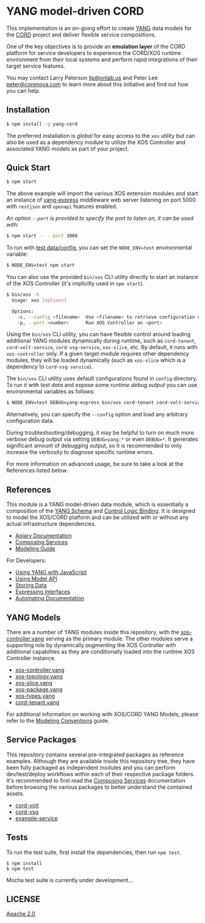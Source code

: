 # YANG model-driven CORD

This implementation is an on-going effort to create
[YANG](http://tools.ietf.org/html/rfc6020) data models for the
[CORD](http://opencord.org) project and deliver flexible service
compositions.

One of the key objectives is to provide an **emulation layer** of the
CORD platform for service developers to experience the CORD/XOS
runtime environment from their local systems and perform rapid
integrations of their target service features.

You may contact Larry Peterson <llp@onlab.us> and Peter Lee
<peter@corenova.com> to learn more about this initiative and find out
how you can help.

## Installation

```bash
$ npm install -g yang-cord
```

The preferred installation is *global* for easy access to the `xos`
utility but can also be used as a dependency module to utilize the XOS
Controller and associated YANG models as part of your project.

## Quick Start

```bash
$ npm start
```

The above example will import the various XOS extension modules and
start an instance of
[yang-express](http://github.com/corenova/yang-express) middleware web
server listening on port 5000 with `restjson` and `openapi` features
enabled.

_An option `--port` is provided to specify the port to listen on, it can be used with:_

```bash
$ npm start -- --port 3000
```

To run with [test data/config](./config/test.yaml), you can set the
`NODE_ENV=test` environmental variable:

```bash
$ NODE_ENV=test npm start
```

You can also use the provided `bin/xos` CLI utility directly to start
an instance of the XOS Controller (it's implicitly used in `npm start`).

```bash
$ bin/xos -h
  Usage: xos [options]

  Options:
    -c, --config <filename>  Use <filename> to retrieve configuration data (default: uses 'config' directory)
    -p, --port <number>      Run XOS Controller on <port>
```

Using the `bin/xos` CLI utility, you can have flexible control around
loading additional YANG modules dynamically during runtime, such as
`cord-tenant`, `cord-volt-service`, `cord-vsg-service`, `xos-slice`,
etc. By default, it runs with `xos-controller` only. If a given target
module requires other dependency modules, they will be loaded
dynamically (such as `xos-slice` which is a dependency to
`cord-vsg-service`).

The `bin/xos` CLI utility uses default configurations found in
`config` directory. To run it with *test data* and expose some
*runtime debug output* you can use environmental variables as follows:

```bash
$ NODE_ENV=test DEBUG=yang-express bin/xos cord-tenant cord-volt-service cord-vsg-service
```

Alternatively, you can specify the `--config` option and load any
arbitrary configuration data.

During troubleshooting/debugging, it may be helpful to turn on much
more verbose debug output via setting `DEBUG=yang:*` or even
`DEBUG=*`. It generates significant amount of debugging output, so it
is recommended to only increase the verbosity to diagnose specific
runtime errors.

For more information on advanced usage, be sure to take a look at the
References listed below.

## References

This module is a YANG model-driven data module, which is essentially a
composition of the [YANG Schema](./schema/xos-controller.yang) and
[Control Logic Binding](./src/xos-controller.coffee). It is designed
to model the XOS/CORD platform and can be utilized with or without any
actual infrastructure dependencies.

- [Apiary Documentation](http://docs.yangcord.apiary.io)
- [Composing Services](./service/README.md)
- [Modeling Guide](./schema/README.md)

For Developers:

- [Using YANG with JavaScript](http://github.com/corenova/yang-js)
- [Using Model API](http://github.com/corenova/yang-js#model-instance)
- [Storing Data](http://github.com/corenova/yang-store)
- [Expressing Interfaces](http://github.com/corenova/yang-express)
- [Automating Documentation](http://github.com/corenova/yang-swagger)

## YANG Models

There are a number of YANG modules inside this repository, with the
[xos-controller.yang](./schema/xos-controller.yang) serving as the
primary module. The other modules serve a supporting role by
dynamically *augmenting* the XOS Controller with additional
capabilties as they are conditionally loaded into the runtime XOS
Controller instance.

- [xos-controller.yang](./schema/xos-controller.yang)
- [xos-topology.yang](./schema/xos-topology.yang)
- [xos-slice.yang](./schema/xos-slice.yang)
- [xos-package.yang](./schema/xos-package.yang)
- [xos-types.yang](./schema/xos-types.yang)
- [cord-tenant.yang](./schema/cord-tenant.yang)

For additional information on working with XOS/CORD YANG Models, please refer
to the [Modeling Conventions](./schema/README.md) guide.

## Service Packages

This repository contains several pre-integrated packages as reference
examples. Although they are available inside this repository tree,
they have been fully packaged as independent modules and you can
perform dev/test/deploy workflows within each of their respective
package folders. It's recommended to first read the
[Composing Services](./service/README.md) documentation before
browsing the various packages to better understand the contained
assets.

- [cord-volt](./service/cord-volt)
- [cord-vsg](./service/cord-vsg)
- [example-service](./service/example-service)

## Tests

To run the test suite, first install the dependencies, then run `npm
test`.

```
$ npm install
$ npm test
```
Mocha test suite is currently under development...

## LICENSE
  [Apache 2.0](LICENSE)

